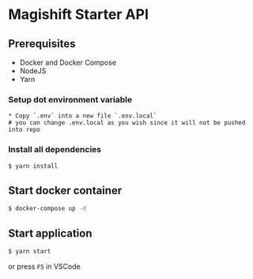 # Magishift Starter API

## Prerequisites

- Docker and Docker Compose
- NodeJS
- Yarn

### Setup dot environment variable

```
* Copy `.env` into a new file `.env.local`
# you can change .env.local as you wish since it will not be pushed into repo
```

### Install all dependencies

```bash
$ yarn install
```

## Start docker container

```bash
$ docker-compose up -d
```

## Start application

```bash
$ yarn start
```

or press `F5` in VSCode
